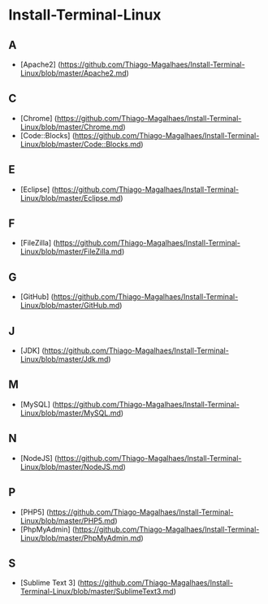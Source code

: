 # Install-Terminal-Linux


## A
* [Apache2] (https://github.com/Thiago-Magalhaes/Install-Terminal-Linux/blob/master/Apache2.md)


## C
* [Chrome] (https://github.com/Thiago-Magalhaes/Install-Terminal-Linux/blob/master/Chrome.md)
* [Code::Blocks] (https://github.com/Thiago-Magalhaes/Install-Terminal-Linux/blob/master/Code::Blocks.md)


## E
* [Eclipse] (https://github.com/Thiago-Magalhaes/Install-Terminal-Linux/blob/master/Eclipse.md)


## F
* [FileZilla] (https://github.com/Thiago-Magalhaes/Install-Terminal-Linux/blob/master/FileZilla.md)

## G
* [GitHub] (https://github.com/Thiago-Magalhaes/Install-Terminal-Linux/blob/master/GitHub.md)


## J
* [JDK] (https://github.com/Thiago-Magalhaes/Install-Terminal-Linux/blob/master/Jdk.md)


## M
* [MySQL] (https://github.com/Thiago-Magalhaes/Install-Terminal-Linux/blob/master/MySQL.md)


## N
* [NodeJS] (https://github.com/Thiago-Magalhaes/Install-Terminal-Linux/blob/master/NodeJS.md)


## P
* [PHP5] (https://github.com/Thiago-Magalhaes/Install-Terminal-Linux/blob/master/PHP5.md)
* [PhpMyAdmin] (https://github.com/Thiago-Magalhaes/Install-Terminal-Linux/blob/master/PhpMyAdmin.md)


## S
* [Sublime Text 3] (https://github.com/Thiago-Magalhaes/Install-Terminal-Linux/blob/master/SublimeText3.md)
